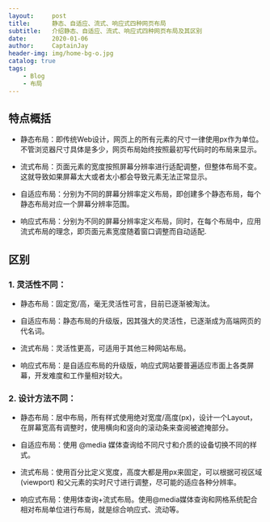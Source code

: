 ```yaml
---
layout:     post
title:      静态、自适应、流式、响应式四种网页布局
subtitle:   介绍静态、自适应、流式、响应式四种网页布局及其区别
date:       2020-01-06
author:     CaptainJay
header-img: img/home-bg-o.jpg
catalog: true
tags:
    - Blog
    - 布局
---
```


## 特点概括
   * 静态布局：即传统Web设计，网页上的所有元素的尺寸一律使用px作为单位。不管浏览器尺寸具体是多少，网页布局始终按照最初写代码时的布局来显示。

   * 流式布局：页面元素的宽度按照屏幕分辨率进行适配调整，但整体布局不变。这就导致如果屏幕太大或者太小都会导致元素无法正常显示。

   * 自适应布局：分别为不同的屏幕分辨率定义布局，即创建多个静态布局，每个静态布局对应一个屏幕分辨率范围。

   * 响应式布局：分别为不同的屏幕分辨率定义布局，同时，在每个布局中，应用流式布局的理念，即页面元素宽度随着窗口调整而自动适配.   
   
## 区别
### 1. 灵活性不同：
* 静态布局：固定宽/高，毫无灵活性可言，目前已逐渐被淘汰。  

* 自适应布局：静态布局的升级版，因其强大的灵活性，已逐渐成为高端网页的代名词。  

* 流式布局：灵活性更高，可适用于其他三种网站布局。  

* 响应式布局：是自适应布局的升级版，响应式网站要普遍适应市面上各类屏幕，开发难度和工作量相对较大。  

### 2. 设计方法不同：
   * 静态布局：居中布局，所有样式使用绝对宽度/高度(px)，设计一个Layout，在屏幕宽高有调整时，使用横向和竖向的滚动条来查阅被遮掩部分。  

   * 自适应布局：使用 @media 媒体查询给不同尺寸和介质的设备切换不同的样式。  

   * 流式布局：使用百分比定义宽度，高度大都是用px来固定，可以根据可视区域 (viewport) 和父元素的实时尺寸进行调整，尽可能的适应各种分辨率。  

   * 响应式布局：使用体查询+流式布局。使用@media媒体查询和网格系统配合相对布局单位进行布局，就是综合响应式、流动等。
